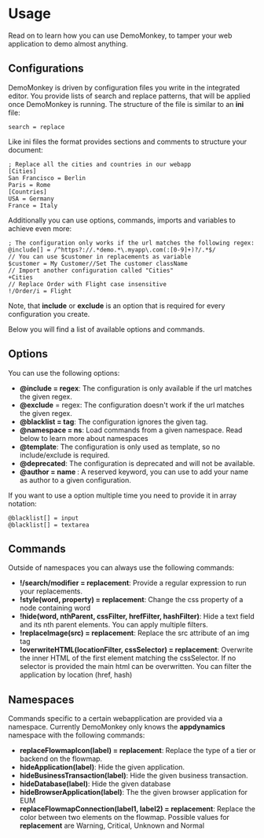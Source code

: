 # Usage

Read on to learn how you can use DemoMonkey, to tamper your web application to demo almost anything.

## Configurations

DemoMonkey is driven by configuration files you write in the integrated editor. You provide lists of search and replace patterns, that will be applied once DemoMonkey is running. The structure of the file is similar to an **ini** file:

```
search = replace
```

Like ini files the format provides sections and comments to structure your document:

```
; Replace all the cities and countries in our webapp
[Cities]
San Francisco = Berlin
Paris = Rome
[Countries]
USA = Germany
France = Italy
```

Additionally you can use options, commands, imports and variables to achieve even more:

```
; The configuration only works if the url matches the following regex:
@include[] = /^https?://.*demo.*\.myapp\.com(:[0-9]+)?/.*$/
// You can use $customer in replacements as variable
$customer = My Customer//Set The customer className
// Import another configuration called "Cities"
+Cities
// Replace Order with Flight case insensitive
!/Order/i = Flight
```

Note, that **include** or **exclude** is an option that is required for every configuration you create.

Below you will find a list of available options and commands.

## Options

You can use the following options:

- **@include = regex**: The configuration is only available if the url matches the given regex.
- **@exclude** = regex: The configuration doesn't work if the url matches the given regex.
- **@blacklist = tag**: The configuration ignores the given tag.
- **@namespace = ns**: Load commands from a given namespace. Read below to learn more about namespaces
- **@template**: The configuration is only used as template, so no include/exclude is required.
- **@deprecated**: The configuration is deprecated and will not be available.
- **@author = name <email>**: A reserved keyword, you can use to add your name as author to a given configuration.

If you want to use a option multiple time you need to provide it in array notation:

```
@blacklist[] = input
@blacklist[] = textarea
```

## Commands

Outside of namespaces you can always use the following commands:

- **!/search/modifier = replacement**: Provide a regular expression to run your replacements.
- **!style(word, property) = replacement**: Change the css property of a node containing word
- **!hide(word, nthParent, cssFilter, hrefFilter, hashFilter)**: Hide a text field and its nth parent elements. You can apply multiple filters.
- **!replaceImage(src) = replacement**: Replace the src attribute of an img tag
- **!overwriteHTML(locationFilter, cssSelector) = replacement**: Overwrite the inner HTML of the first element matching the cssSelector. If no selector is provided the main html can be overwritten. You can filter the application by location (href, hash)

## Namespaces

Commands specific to a certain webapplication are provided via a namespace. Currently DemoMonkey only knows the **appdynamics** namespace with the following commands:

- **replaceFlowmapIcon(label) = replacement**: Replace the type of a tier or backend on the flowmap.
- **hideApplication(label)**: Hide the given application.
- **hideBusinessTransaction(label)**: Hide the given business transaction.
- **hideDatabase(label)**: Hide the given database
- **hideBrowserApplication(label)**: The the given browser application for EUM
- **replaceFlowmapConnection(label1, label2) = replacement**: Replace the color between two elements on the flowmap. Possible values for **replacement** are Warning, Critical, Unknown and Normal
